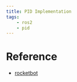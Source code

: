 ```yaml
---
title: PID Implementation
tags:
    - ros2
    - pid
---
```



# Reference
- [rocketbot](https://github.com/JMU-ROBOTICS-VIVA/rocketbot/tree/main/rocketbot)